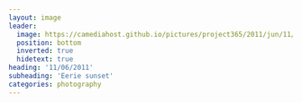```yaml
---
layout: image
leader:
  image: https://camediahost.github.io/pictures/project365/2011/jun/11/110611.jpg
  position: bottom
  inverted: true
  hidetext: true
heading: '11/06/2011'
subheading: 'Eerie sunset'
categories: photography
---
```

